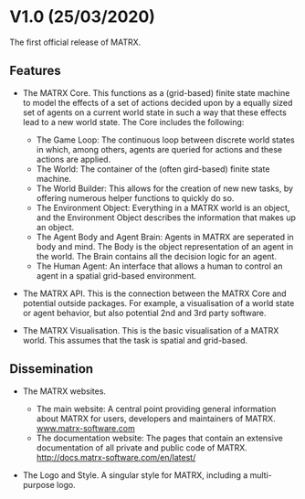 V1.0 (25/03/2020)
=================
The first official release of MATRX.

Features
---------

- The MATRX Core. This functions as a (grid-based) finite state machine to model the effects of a set of actions decided upon by a equally sized set of agents on a current world state in such a way that these effects lead to a new world state. The Core includes the following:
  - The Game Loop: The continuous loop between discrete world states in which, among others, agents are queried for actions and these actions are applied.
  - The World: The container of the (often gird-based) finite state machine.
  - The World Builder: This allows for the creation of new new tasks, by offering numerous helper functions to quickly do so.
  - The Environment Object: Everything in a MATRX world is an object, and the Environment Object describes the information that makes up an object.
  - The Agent Body and Agent Brain: Agents in MATRX are seperated in body and mind. The Body is the object representation of an agent in the world. The Brain contains all the decision logic for an agent. 
  - The Human Agent: An interface that allows a human to control an agent in a spatial grid-based environment.

- The MATRX API. This is the connection between the MATRX Core and potential outside packages. For example, a visualisation of a world state or agent behavior, but also potential 2nd and 3rd party software.

- The MATRX Visualisation. This is the basic visualisation of a MATRX world. This assumes that the task is spatial and grid-based. 

Dissemination
--------------

- The MATRX websites. 
  - The main website: A central point providing general information about MATRX for users, developers and maintainers of MATRX. www.matrx-software.com
  - The documentation website: The pages that contain an extensive documentation of all private and public code of MATRX. http://docs.matrx-software.com/en/latest/

- The Logo and Style. A singular style for MATRX, including a multi-purpose logo.